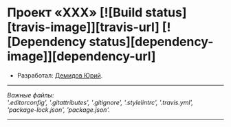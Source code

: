# Проект «XXX» [![Build status][travis-image]][travis-url] [![Dependency status][dependency-image]][dependency-url]

* Разработал: [Демидов Юрий](https://vk.com/id37064821).

---

_Важные файлы:_<br>
_'.editorconfig', '.gitattributes', '.gitignore', '.stylelintrc', '.travis.yml', 'package-lock.json', 'package.json'._

---

